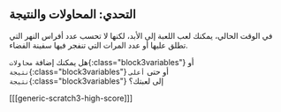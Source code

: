 ## التحدي: المحاولات والنتيجة

في الوقت الحالي، يمكنك لعب اللعبة إلى الأبد، لكنها لا تحسب عدد أفراس النهر التي تطلق عليها أو عدد المرات التي تنفجر فيها سفينة الفضاء.

هل يمكنك إضافة `محاولات`{:class="block3variables"} أو `نتيجة`{:class="block3variables"} أو حتى `أعلى نتيجة`{:class="block3variables"} إلى لعبتك؟

[[[generic-scratch3-high-score]]]
